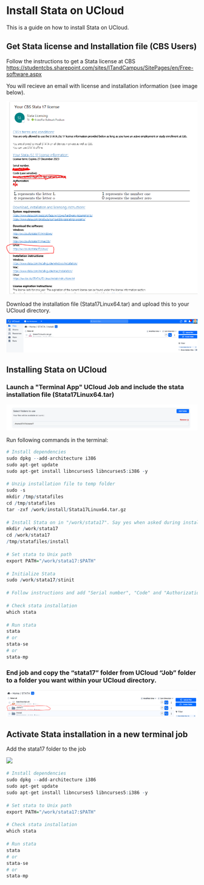 # Install Stata on UCloud

This is a guide on how to install Stata on UCloud.

## Get Stata license and Installation file (CBS Users)

Follow the instructions to get a Stata license at CBS https://studentcbs.sharepoint.com/sites/ITandCampus/SitePages/en/Free-software.aspx

You will recieve an email with license and installation information (see image below).

![img1](images/img1.PNG)

 Download the installation file (Stata17Linux64.tar) and upload this to your UCloud directory.

![img2](images/img2.PNG)


## Installing Stata on UCloud

### Launch a "Terminal App" UCloud Job and include the stata installation file (Stata17Linux64.tar)

![img3](images/img3.PNG)

Run following commands in the terminal: 

```R
# Install dependencies
sudo dpkg --add-architecture i386
sudo apt-get update
sudo apt-get install libncurses5 libncurses5:i386 -y

# Unzip installation file to temp folder
sudo -s
mkdir /tmp/statafiles
cd /tmp/statafiles
tar -zxf /work/install/Stata17Linux64.tar.gz

# Install Stata on in "/work/stata17". Say yes when asked during installtion
mkdir /work/stata17 
cd /work/stata17 
/tmp/statafiles/install

# Set stata to Unix path
export PATH="/work/stata17:$PATH"

# Initialize Stata
sudo /work/stata17/stinit

# Follow instructions and add "Serial number", "Code" and "Authorization" from the Stata license mail

# Check stata installation
which stata

# Run stata
stata 
# or
stata-se
# or
stata-mp
```

### End job and copy the “stata17” folder from UCloud “Job” folder to a folder you want within your UCloud directory.

![img4](images/img4.PNG)

## Activate Stata installation in a new terminal job

Add the stata17 folder to the job

![](startjob2.PNG)

```R
# Install dependencies
sudo dpkg --add-architecture i386
sudo apt-get update
sudo apt-get install libncurses5 libncurses5:i386 -y

# Set stata to Unix path
export PATH="/work/stata17:$PATH"

# Check stata installation
which stata

# Run stata
stata 
# or
stata-se
# or
stata-mp
```